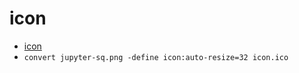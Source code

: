 # icon
* [icon](https://github.com/jupyter/design/raw/master/logo/png-1x/jupyter-sq.png)
* `convert jupyter-sq.png -define icon:auto-resize=32 icon.ico`
